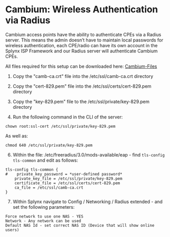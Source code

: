 Cambium: Wireless Authentication via Radius
==========

Cambium access points have the ability to authenticate CPEs via a Radius server. This means the admin doesn’t have to maintain local passwords for wireless authentication, each CPE/radio can have its own account in the Splynx ISP Framework and our Radius server will authenticate Cambium CPEs.

All files required for this setup can be downloaded here: [Cambium-Files](networking/authentication_users/cambium_wireless_auth_radius/cambium-certs.zip)

1. Copy the "camb-ca.crt" file into the /etc/ssl/camb-ca.crt directory

2. Copy the "cert-829.pem" file into the /etc/ssl/certs/cert-829.pem directory

3. Copy the "key-829.pem" file to the /etc/ssl/private/key-829.pem directory

4. Run the following command in the CLI of the server:
```
chown root:ssl-cert /etc/ssl/private/key-829.pem
```

  As well as:
```
chmod 640 /etc/ssl/private/key-829.pem
```

6. Within the file: /etc/freeradius/3.0/mods-available/eap - find `tls-config tls-common` and edit as follows:

```
tls-config tls-common {
#    private_key_password = *user-defined password*
    private_key_file = /etc/ssl/private/key-829.pem
    certificate_file = /etc/ssl/certs/cert-829.pem
    ca_file = /etc/ssl/camb-ca.crt    
}	
```
7. Within Splynx navigate to Config / Networking / Radius extended - and set the following parameters:

```
Force network to use one NAS - YES
Network - Any network can be used
Default NAS Id - set correct NAS ID (Device that will show online users)
```

